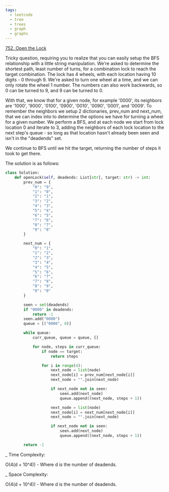 ```yaml
---
tags:
  - leetcode
  - tree
  - trees
  - graph
  - graphs
---
```


<a href="https://leetcode.com/problems/open-the-lock/">752. Open the Lock</a>

Tricky question, requiring you to realize that you can easily setup the BFS
relationship with a little string manipulation. We're asked to determine the
shortest path, least number of turns, for a combination lock to reach the target
combination. The lock has 4 wheels, with each location having 10 digits - 0
through 9. We're asked to turn one wheel at a time, and we can only rotate the
wheel 1 number. The numbers can also work backwards, so 0 can be turned to 9,
and 9 can be turned to 0.

With that, we know that for a given node, for example '0000', its neighbors are
'1000', '9000', '0100', '0900', '0010', '0090', '0001', and '0009'. To remember
the neighbors we setup 2 dictionaries, prev_num and next_num, that we can index
into to determine the options we have for turning a wheel for a given number. We
perform a BFS, and at each node we start from lock location 0 and iterate to 3,
adding the neighbors of each lock location to the next step's queue - so long as
that location hasn't already been seen and isn't in the "deadends" set.

We continue to BFS until we hit the target, returning the number of steps it
took to get there.

The solution is as follows:

```python
class Solution:
    def openLock(self, deadends: List[str], target: str) -> int:
        prev_num = {
            "0": "9",
            "1": "0",
            "2": "1",
            "3": "2",
            "4": "3",
            "5": "4",
            "6": "5",
            "7": "6",
            "8": "7",
            "9": "8"
        }

        next_num = {
            "0": "1",
            "1": "2",
            "2": "3",
            "3": "4",
            "4": "5",
            "5": "6",
            "6": "7",
            "7": "8",
            "8": "9",
            "9": "0"
        }

        seen = set(deadends)
        if "0000" in deadends:
            return -1
        seen.add("0000")
        queue = [("0000", 0)]

        while queue:
            curr_queue, queue = queue, []

            for node, steps in curr_queue:
                if node == target:
                    return steps

                for i in range(4):
                    next_node = list(node)
                    next_node[i] = prev_num[next_node[i]]
                    next_node = "".join(next_node)

                    if next_node not in seen:
                        seen.add(next_node)
                        queue.append((next_node, steps + 1))

                    next_node = list(node)
                    next_node[i] = next_num[next_node[i]]
                    next_node = "".join(next_node)

                    if next_node not in seen:
                        seen.add(next_node)
                        queue.append((next_node, steps + 1))

        return -1
```

\_ Time Complexity:

O(4(d + 10^4)) - Where d is the number of deadends.

\_ Space Complexity:

O(4(d + 10^4)) - Where d is the number of deadends.
